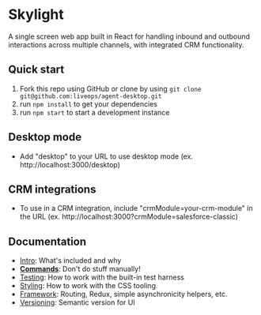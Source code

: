 # Skylight
A single screen web app built in React for handling inbound and outbound interactions across multiple channels, with integrated CRM functionality.

## Quick start
1. Fork this repo using GitHub or clone by using `git clone git@github.com:liveops/agent-desktop.git`
2. run `npm install` to get your dependencies
3. run `npm start` to start a development instance

## Desktop mode
- Add "desktop" to your URL to use desktop mode (ex. http://localhost:3000/desktop)

## CRM integrations
- To use in a CRM integration, include "crmModule=your-crm-module" in the URL (ex. http://localhost:3000?crmModule=salesforce-classic)

## Documentation

- [Intro](docs/general): What's included and why
- [**Commands**](docs/general/commands.md): Don't do stuff manually!
- [Testing](docs/testing): How to work with the built-in test harness
- [Styling](docs/css): How to work with the CSS tooling
- [Framework](docs/js): Routing, Redux, simple asynchronicity helpers, etc.
- [Versioning](docs/general/versioning.md): Semantic version for UI
